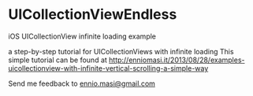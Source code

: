 UICollectionViewEndless
=======================

iOS UICollectionView infinite loading example

a step-by-step tutorial for UICollectionViews with infinite loading
This simple tutorial can be found at http://enniomasi.it/2013/08/28/examples-uicollectionview-with-infinite-vertical-scrolling-a-simple-way

Send me feedback to ennio.masi@gmail.com
